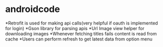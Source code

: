 # androidcode
*Retrofit is used for making api calls(very helpful if oauth is implemented for login)
*Gson library for parsing apis
*Url Image view helper for downloading images
*Whenever fetching titles fails content is read from cache
*Users can perform refresh to get latest data from option menu


